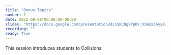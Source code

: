 ```yaml
---
title: "Bonus Topics"
number: 7
date: 2022-08-08T00:00:00-00:00
slides: "https://docs.google.com/presentation/d/1SKCNgYPpKV_VSW2a36yy625Ur9KHSN0b1yXcYqQu8WM/edit?usp=sharing"
recording: ""
ready: True
---
```


This session introduces students to Collisions. 